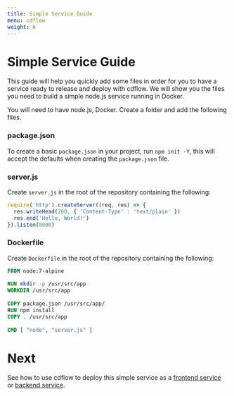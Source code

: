 ```yaml
---
title: Simple Service Guide
menu: cdflow
weight: 6
---
```


# Simple Service Guide

This guide will help you quickly add some files in order for you to have a service ready to release and deploy with cdflow. We will show you the files you need to build a simple node.js service running in Docker.

You will need to have node.js, Docker. Create a folder and add the following files.

### package.json

To create a basic `package.json` in your project, run `npm init -Y`, this will accept the defaults when creating the `package.json` file.

### server.js

Create `server.js` in the root of the repository containing the following:

```javascript
require('http').createServer((req, res) => {
  res.writeHead(200, { 'Content-Type' : 'text/plain' })
  res.end('Hello, World!')
}).listen(8000)
```

### Dockerfile

Create `Dockerfile` in the root of the repository containing the following:

```dockerfile
FROM node:7-alpine
	
RUN mkdir -p /usr/src/app
WORKDIR /usr/src/app
	
COPY package.json /usr/src/app/
RUN npm install
COPY . /usr/src/app
	
CMD [ "node", "server.js" ]
```

# Next

See how to use cdflow to deploy this simple service as a [frontend service](setting-up-a-frontend-service) or [backend service]().